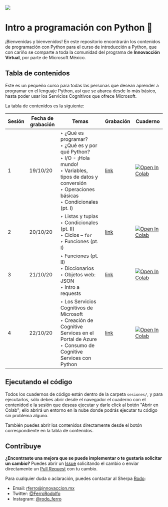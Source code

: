 ![](https://github.com/innovaccion-virtual/onboarding-github-innovaccion/blob/master/images/IVCE.png)


# Intro a programación con Python :snake:

¡Bienvenidas y bienvenidos! En este repositorio encontrarán los contenidos de programación con Python para el curso de introducción a Python, que con cariño se comparte a toda la comunidad del programa de **Innovacción Virtual**, por parte de Microsoft México.

## Tabla de contenidos

Este es un pequeño curso para todas las personas que desean aprender a programar en el lenguaje Python, así que se abarca desde lo más básico, hasta poder usar los Servicios Cognitivos que ofrece Microsoft.

La tabla de contenidos es la siguiente:

| Sesión | Fecha de grabación   | Temas         | Grabación    | Cuaderno |
| ------ | -------------------- | ------------- | ------------ | -------- |
| 1      | 19/10/20             | ‣ ¿Qué es programar? <br>‣ ¿Qué es y por qué Python? <br>‣ I/O - ¡Hola mundo! <br>‣ Variables, tipos de datos y conversión <br>‣ Operaciones básicas <br>‣ Condicionales (pt. I) | [link](https://www.youtube.com/watch?v=ol5W9XEkiUQ) | <a href="https://colab.research.google.com/github/RodolfoFerro/python-innovaccion/blob/main/sesiones/sesion-01.ipynb" target="_blank"><img src="https://colab.research.google.com/assets/colab-badge.svg" alt="Open In Colab"/></a> |
| 2      | 20/10/20             | ‣ Listas y tuplas <br>‣ Condicionales (pt. II) <br>‣ Ciclos – `for` <br>‣ Funciones (pt. I) | [link](https://www.youtube.com/watch?v=VIZHuYefGm0) | <a href="https://colab.research.google.com/github/RodolfoFerro/python-innovaccion/blob/main/sesiones/sesion-02.ipynb" target="_blank"><img src="https://colab.research.google.com/assets/colab-badge.svg" alt="Open In Colab"/></a> |
| 3      | 21/10/20             | ‣ Funciones (pt. II) <br>‣ Diccionarios <br>‣ Objetos web: JSON <br>‣ Intro a requests | [link](https://www.youtube.com/watch?v=dFNb9Nr_xAc) | <a href="https://colab.research.google.com/github/RodolfoFerro/python-innovaccion/blob/main/sesiones/sesion-03.ipynb" target="_blank"><img src="https://colab.research.google.com/assets/colab-badge.svg" alt="Open In Colab"/></a> |
| 4      | 22/10/20             | ‣ Los Servicios Cognitivos de Microsoft <br>‣ Creación de Cognitive Services en el Portal de Azure <br>‣ Consumo de Cognitive Services con Python | [link](https://www.youtube.com/watch?v=RGfTxTvRrMY) | <a href="https://colab.research.google.com/github/RodolfoFerro/python-innovaccion/blob/main/sesiones/sesion-04.ipynb" target="_blank"><img src="https://colab.research.google.com/assets/colab-badge.svg" alt="Open In Colab"/></a>      |


## Ejecutando el código

Todos los cuadernos de código están dentro de la carpeta `sesiones/`, y para ejecutarlos, sólo debes abrir desde el navegador el cuaderno con el contenidod e la sesión que deseas ejecutar y darle click al botón "Abrir en Colab"; ello abrirá un entorno en la nube donde podrás ejecutar tu código sin problema alguno.

También puedes abrir los contenidos directamente desde el botón correspondiente en la tabla de contenidos.

## Contribuye

**¿Encontraste una mejora que se puede implementar o te gustaría solicitar un cambio?** Puedes abrir un [Issue](https://github.com/RodolfoFerro/python-innovaccion/issues) solicitando el cambio o enviar directamente un [Pull Request](https://github.com/RodolfoFerro/python-innovaccion/pulls) con tu cambio.

Para cualquier duda o aclaración, puedes contactar al Sherpa [Rodo](https://github.com/RodolfoFerro):
* Email: [rferro@innovaccion.mx](rferro@innovaccion.mx)
* Twitter: [@FerroRodolfo](https://twitter.com/FerroRodolfo)
* Instagram: [@rodo_ferro](https://instagram.com/rodo_ferro)
